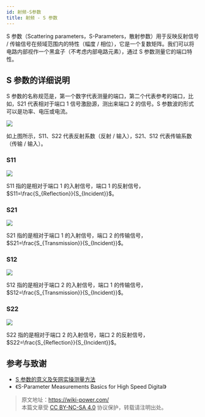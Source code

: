 ```yaml
---
id: 射频-S参数
title: 射频 - S 参数
---
```


S 参数（Scattering parameters，S-Parameters，散射参数）用于反映反射信号 / 传输信号在频域范围内的特性（幅度 / 相位），它是一个复数矩阵。我们可以将电路内部视作一个黑盒子（不考虑内部电路元素），通过 S 参数测量它的端口特性。

## S 参数的详细说明

S 参数的名称规范是，第一个数字代表测量的端口，第二个代表参考的端口，比如，S21 代表相对于端口 1 信号激励源，测出来端口 2 的信号。S 参数波的形式可以是功率、电压或电流。

![](https://wiki-media-1253965369.cos.ap-guangzhou.myqcloud.com/img/20220627100338.png)

如上图所示，S11、S22 代表反射系数（反射 / 输入），S21、S12 代表传输系数（传输 / 输入）。

### S11

![](https://wiki-media-1253965369.cos.ap-guangzhou.myqcloud.com/img/20220621000000.gif)

S11 指的是相对于端口 1 的入射信号，端口 1 的反射信号，$S11=\frac{S_{Reflection}}{S_{Incident}}$。

### S21

![](https://wiki-media-1253965369.cos.ap-guangzhou.myqcloud.com/img/20220621000001.gif)

S21 指的是相对于端口 1 的入射信号，端口 2 的传输信号，$S21=\frac{S_{Transmission}}{S_{Incident}}$。

### S12

![](https://wiki-media-1253965369.cos.ap-guangzhou.myqcloud.com/img/20220621000002.gif)

S12 指的是相对于端口 2 的入射信号，端口 1 的传输信号，$S12=\frac{S_{Transmission}}{S_{Incident}}$。

### S22

![](https://wiki-media-1253965369.cos.ap-guangzhou.myqcloud.com/img/20220621000003.gif)

S22 指的是相对于端口 2 的入射信号，端口 2 的反射信号，$S22=\frac{S_{Reflection}}{S_{Incident}}$。

## 参考与致谢

- [S 参数的意义及矢网实操测量方法](http://jietaipu.com/resource/88.html)
- 《S-Parameter Measurements Basics for High Speed Digital》

> 原文地址：<https://wiki-power.com/>  
> 本篇文章受 [CC BY-NC-SA 4.0](https://creativecommons.org/licenses/by/4.0/deed.zh) 协议保护，转载请注明出处。

